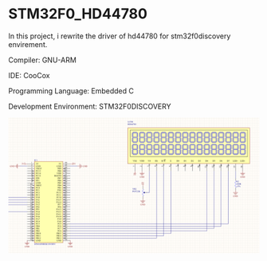 STM32F0_HD44780
===============
In this project, i rewrite the driver of hd44780 for stm32f0discovery envirement.

Compiler: GNU-ARM

IDE: CooCox

Programming Language: Embedded C

Development Environment: STM32F0DISCOVERY

[![stm32f0_74hc595_schematic](https://github.com/aytacdilek/STM32F0_HD44780/blob/master/hardware/hd44780.png?raw=true)](#features)
